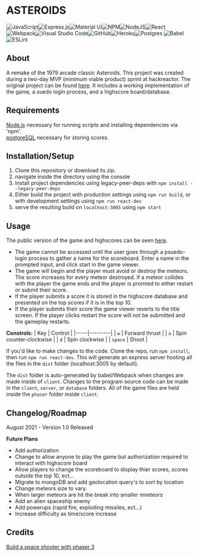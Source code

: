 # ASTEROIDS

![JavaScript](https://img.shields.io/badge/javascript-%23323330.svg?style=for-the-badge&logo=javascript&logoColor=%23F7DF1E)![Express.js](https://img.shields.io/badge/express.js-%23404d59.svg?style=for-the-badge&logo=express&logoColor=%2361DAFB)![Material UI](https://img.shields.io/badge/materialui-%230081CB.svg?style=for-the-badge&logo=material-ui&logoColor=white)![NPM](https://img.shields.io/badge/NPM-%23000000.svg?style=for-the-badge&logo=npm&logoColor=white)![NodeJS](https://img.shields.io/badge/node.js-6DA55F?style=for-the-badge&logo=node.js&logoColor=white)![React](https://img.shields.io/badge/react-%2320232a.svg?style=for-the-badge&logo=react&logoColor=%2361DAFB)![Webpack](https://img.shields.io/badge/webpack-%238DD6F9.svg?style=for-the-badge&logo=webpack&logoColor=black)![Visual Studio Code](https://img.shields.io/badge/Visual%20Studio%20Code-0078d7.svg?style=for-the-badge&logo=visual-studio-code&logoColor=white)![GitHub](https://img.shields.io/badge/github-%23121011.svg?style=for-the-badge&logo=github&logoColor=white)![Heroku](https://img.shields.io/badge/heroku-%23430098.svg?style=for-the-badge&logo=heroku&logoColor=white)![Postgres](https://img.shields.io/badge/postgres-%23316192.svg?style=for-the-badge&logo=postgresql&logoColor=white)	![Babel](https://img.shields.io/badge/Babel-F9DC3e?style=for-the-badge&logo=babel&logoColor=black)![ESLint](https://img.shields.io/badge/ESLint-4B3263?style=for-the-badge&logo=eslint&logoColor=white)

## About

A remake of the 1979 arcade classic Asteroids. This project was created during a two-day MVP (minimum viable product) sprint at hackreactor. The original project can be found [here](https://arcane-cliffs-76702.herokuapp.com/). It includes a working implementation of the game, a suedo login process, and a highscore board/database. 

## Requirements

[Node.js](https://nodejs.org) necessary for running scripts and installing dependencies via 'npm'.  
[postgreSQL](https://www.postgresql.org/download/) necessary for storing scores.

## Installation/Setup  
1. Clone this  repository or download its zip.
2. navigate inside the directory using the console
3. Install project dependencies using legacy-peer-deps with `npm install --legacy-peer-deps`
4. Either build the project with production settings using `npm run build`, or with development settings using `npm run react-dev`
5. serve the resulting build on `localhost:3005` using `npm start`

## Usage

The public version of the game and highscores can be seen [here](https://arcane-cliffs-76702.herokuapp.com/).  
* The game cannot be accessed until the user goes through a psuedo-login process to gather a name for the scoreboard. Enter a name in the prompted input, and click start in the game viewer.   
* The game will begin and the player must avoid or destroy the meteors. The score increases for every meteor destroyed. If a meteor collides with the player the game ends and the player is promted to either restart or submit their score.  
* If the player submits a score it is stored in the highscore database and presented on the top scores if it is in the top 10.  
* If the player submits their score the game viewer reverts to the title screen. If the player clicks restart the score will not be submitted and the gameplay restarts.

__Constrols:__
| Key | Control |
|-----|---------|
| `w` | Forward thrust |
| `a` | Spin counter-clockwise |
| `d` | Spin clockwise |
| `space` | Shoot |

If you'd like to make changes to the code. Clone the repo, run `npm install`, then run `npm run react-dev`. This will generate an express server hosting all the files in the `dist` folder (localhost:3005 by default).

The `dist` folder is auto-generated by babel/Webpack when changes are made inside of `client`. Changes to the program source code can be made in the `client`, `server`, or `database` folders. All of the game files are held inside the `phaser` folder inside `client`.

## Changelog/Roadmap

August 2021 - Version 1.0 Released

__Future Plans__
* Add authorization
* Change to allow anyone to play the game but authorization required to interact with highscore board
* Allow players to change the scoreboard to display thier scores, scores outside the top 10, ect...
* Migrate to mongoDB and add geolocation query's to sort by location
* Change meteors size to vary.
* When larger meteors are hit the break into smaller mneteors
* Add an alien spaceship enemy
* Add powerups (rapid fire, exploding missiles, ect...)
* Increase difficulty as time/score increase


## Credits
[Build a space shooter with phaser 3](https://learn.yorkcs.com/2019/02/06/build-a-space-shooter-with-phaser-3/)
